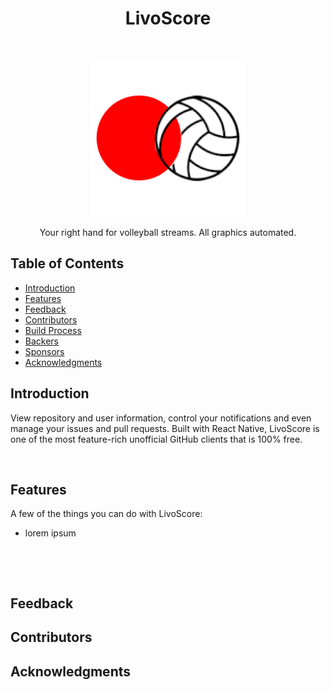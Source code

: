 <h1 align="center"> LivoScore </h1> <br>
<p align="center">
  <a href="">
    <img alt="LivoScore" title="LivoScore" src="https://raw.githubusercontent.com/aronkahrs-us/LivoScore/main/assets/LivoScore.png?token=GHSAT0AAAAAAB5H2USR2OUSW5ZL6TZUFFJIZJMPETQ" width="250">
  </a>
</p>

<p align="center">
  Your right hand for volleyball streams. All graphics automated.
</p>

<!-- START doctoc generated TOC please keep comment here to allow auto update -->
<!-- DON'T EDIT THIS SECTION, INSTEAD RE-RUN doctoc TO UPDATE -->
## Table of Contents

- [Introduction](#introduction)
- [Features](#features)
- [Feedback](#feedback)
- [Contributors](#contributors)
- [Build Process](#build-process)
- [Backers](#backers-)
- [Sponsors](#sponsors-)
- [Acknowledgments](#acknowledgments)

<!-- END doctoc generated TOC please keep comment here to allow auto update -->

## Introduction

View repository and user information, control your notifications and even manage your issues and pull requests. Built with React Native, LivoScore is one of the most feature-rich unofficial GitHub clients that is 100% free.

<p align="center">
  <img src = "" width=350>
</p>

## Features

A few of the things you can do with LivoScore:

* lorem ipsum

<p align="center">
  <img src = "" width=700>
</p>

<p align="center">
  <img src = "" width=700>
</p>

## Feedback


## Contributors


## Acknowledgments
